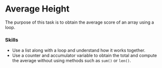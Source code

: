 # Average Height
The purpose of this task is to obtain the average score of an array using a loop.

### Skills
- Use a list along with a loop and understand how it works together.
- Use a counter and accumulator variable to obtain the total and compute the average without using methods such as `sum()` or `len()`.
